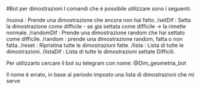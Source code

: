 #Bot per dimostrazioni
I comandi che è possibile utilizzare sono i seguenti:

  /nuova : Prende una dimostrazione che ancora non hai fatto.
  /setDif <id dimostrazione> : Setta la dimostrazione come difficile - se gia settata come difficile -> la rimette normale.
  /randomDif : Prende una dimostrazione random che hai settato come difficile.
  /random : prende una dimostrazione random, fatta o non fatta.
  /reset : Ripristina tutte le dimostrazioni fatte.
  /lista : Lista di tutte le dimostrazioni.
  /listaDif : Lista di tutte le dimostrazioni settate Difficili.

  Per utilizzarlo cercare il bot su telegram con nome:
    @Dim_geometria_bot

  Il nome è errato, in base al periodo imposto una lista di dimostrazioni che mi serve
  
